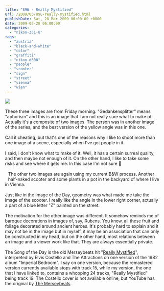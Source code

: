 ```yaml
---
title: "896 - Really Mystified"
url: /2009/03/896-really-mystified.html
publishDate: Sat, 28 Mar 2009 06:00:00 +0000
date: 2009-03-28 06:00:00
categories: 
  - "nikon-351-8"
tags: 
  - "austria"
  - "black-and-white"
  - "color"
  - "graffiti"
  - "nikon-d300"
  - "people"
  - "scooter"
  - "sign"
  - "street"
  - "vienna"
  - "wien"
---
```

<a href="https://d25zfm9zpd7gm5.cloudfront.net/1200x1200/2009/20090327_073650_ps.jpg" target="_blank"><img src="https://d25zfm9zpd7gm5.cloudfront.net/0600x0600/2009/20090327_073650_ps.jpg"/></a><br/><br/>These three images are from Friday morning. "Gedankensplitter" means "aphorism" and this is an image that I am not really sure what to make of. Actually it's a composite of two images. The person was in another image of the series, and the best version of the yellow angle was in this one. <br/><br/><a href="https://d25zfm9zpd7gm5.cloudfront.net/1200x1200/2009/20090327_073953_ps.jpg" target="_blank"><img alt="" border="0" src="https://d25zfm9zpd7gm5.cloudfront.net/0150x0150/2009/20090327_073953_ps.jpg" style="margin: 10pt 10px 10px 0pt; float: right;"/></a> Call it cheating, but that's one of the reasons why I like to shoot more than one image of a scene, especially when I've got people in it.<br/><br/>I said, I don't know what to make of it. Well, it has a certain surreal quality, and then maybe not enough of it. On the other hand, I like to take some risks and see where it gets me. In this case I'm not sure 🙂<br/><br/><a href="https://d25zfm9zpd7gm5.cloudfront.net/1200x1200/2009/20090327_071625_ps.jpg" target="_blank"><img alt="" border="0" src="https://d25zfm9zpd7gm5.cloudfront.net/0150x0150/2009/20090327_071625_ps.jpg" style="margin: 10pt 10px 10px 0pt; float: left;"/></a> The other two images are again using my current B&amp;W process. Another half-naked scooter and some plants in a pot in the backyard of where I live in Vienna.<br/><br/>Just like in the Image of the Day, geometry was what made me take the image of the scooter. I really like the angle in the lower right corner, actually a part of a blue letter "Z" painted on the street.<br/><br/> The motivation for the other image was different. It somehow reminds me of baroque decorations in images of, say, Rubens. You know, all these fruit and foliage decorated around ancient heroes. It's probably hard to explain and it may not be in the image but in myself, it may be an association that can only be constructed in my head, but on the other hand, most relations between an image and a viewer work like that. They are always essentially private.<br/><br/>The Song of the Day is the old Merseybeats hit "<a href="http://www.lyricsmode.com/lyrics/e/elvis_costello/really_mystified.html" target="_blank">Really Mystified</a>", interpreted by Elvis Costello and The Attractions on one version of the 1982 album "Imperial Bedroom". I say on one version, because the remastered version currently available stops with track 15, while my version, the one that I have linked to, contains a whopping 24 tracks, "Really Mystified" being track 19. The Costello cover is not available online, but YouTube has the original by <a href="http://www.youtube.com/watch?v=oiMvciMvgi0" target="_blank">The Merseybeats</a>.
